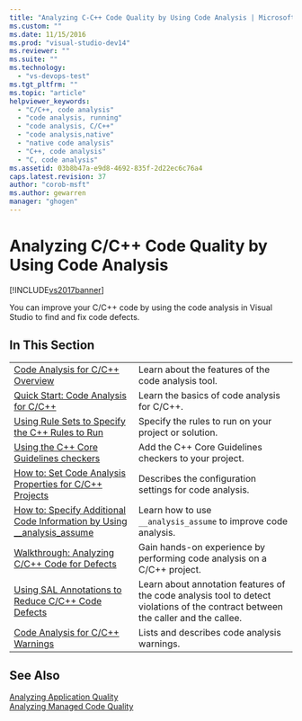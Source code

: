 ```yaml
---
title: "Analyzing C-C++ Code Quality by Using Code Analysis | Microsoft Docs"
ms.custom: ""
ms.date: 11/15/2016
ms.prod: "visual-studio-dev14"
ms.reviewer: ""
ms.suite: ""
ms.technology: 
  - "vs-devops-test"
ms.tgt_pltfrm: ""
ms.topic: "article"
helpviewer_keywords: 
  - "C/C++, code analysis"
  - "code analysis, running"
  - "code analysis, C/C++"
  - "code analysis,native"
  - "native code analysis"
  - "C++, code analysis"
  - "C, code analysis"
ms.assetid: 03b8b47a-e9d8-4692-835f-2d22ec6c76a4
caps.latest.revision: 37
author: "corob-msft"
ms.author: gewarren
manager: "ghogen"
---
```

# Analyzing C/C++ Code Quality by Using Code Analysis
[!INCLUDE[vs2017banner](../includes/vs2017banner.md)]

You can improve your C/C++ code by using the code analysis in Visual Studio to find and fix code defects.  
  
## In This Section  
  
|||  
|-|-|  
|[Code Analysis for C/C++ Overview](../code-quality/code-analysis-for-c-cpp-overview.md)|Learn about the features of the code analysis tool.|  
|[Quick Start: Code Analysis for C/C++](../code-quality/quick-start-code-analysis-for-c-cpp.md)|Learn the basics of code analysis for C/C++.|  
|[Using Rule Sets to Specify the C++ Rules to Run](../code-quality/using-rule-sets-to-specify-the-cpp-rules-to-run.md)|Specify the rules to run on your project or solution.|  
|[Using the C++ Core Guidelines checkers](../code-quality/using-the-cpp-core-guidelines-checkers.md)|Add the C++ Core Guidelines checkers to your project.|  
|[How to: Set Code Analysis Properties for C/C++ Projects](../code-quality/how-to-set-code-analysis-properties-for-c-cpp-projects.md)|Describes the configuration settings for code analysis.|  
|[How to: Specify Additional Code Information by Using __analysis_assume](../code-quality/how-to-specify-additional-code-information-by-using-analysis-assume.md)|Learn how to use `__analysis_assume` to improve code analysis.|  
|[Walkthrough: Analyzing C/C++ Code for Defects](../code-quality/walkthrough-analyzing-c-cpp-code-for-defects.md)|Gain hands-on experience by performing code analysis on a C/C++ project.|  
|[Using SAL Annotations to Reduce C/C++ Code Defects](../code-quality/using-sal-annotations-to-reduce-c-cpp-code-defects.md)|Learn about annotation features of the code analysis tool to detect violations of the contract between the caller and the callee.|  
|[Code Analysis for C/C++ Warnings](../code-quality/code-analysis-for-c-cpp-warnings.md)|Lists and describes code analysis warnings.|  
  
## See Also  
 [Analyzing Application Quality](../code-quality/analyzing-application-quality-by-using-code-analysis-tools.md)   
 [Analyzing Managed Code Quality](../code-quality/analyzing-managed-code-quality-by-using-code-analysis.md)



